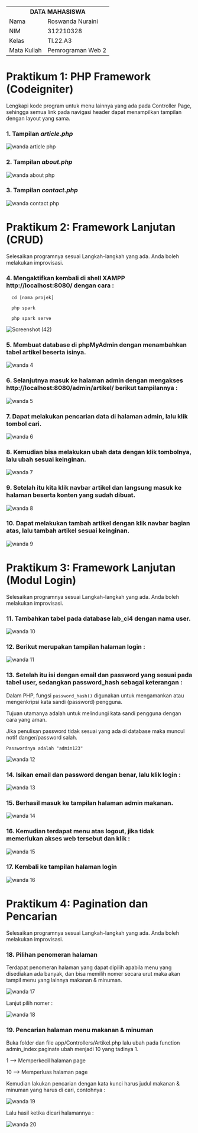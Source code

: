 <table>
  <tr>
    <th colspan="2">DATA MAHASISWA</th>
  </tr>
  <tr>
    <td>Nama</td>
    <td>Roswanda Nuraini</td>
  </tr>
  <tr>
    <td>NIM</td>
    <td>312210328</td>
  </tr>
  <tr>
    <td>Kelas</td>
    <td>TI.22.A3</td>
  </tr>
  <tr>
    <td>Mata Kuliah</td>
    <td>Pemrograman Web 2</td>
  </tr>
</table>

# Praktikum 1: PHP Framework (Codeigniter)

Lengkapi kode program untuk menu lainnya yang ada pada Controller Page, sehingga semua link pada navigasi header dapat menampilkan tampilan dengan layout yang sama.

### 1. Tampilan <i>article.php</i>

![wanda article php](https://github.com/roswanda11/lab7web-php-ci/assets/115516632/bc870d0b-4209-4150-b012-e68685dd2e1d)

### 2. Tampilan <i>about.php</i>

![wanda about php](https://github.com/roswanda11/lab7web-php-ci/assets/115516632/68310462-7e1f-4694-bf75-6e5b7116de23)

### 3. Tampilan <i>contact.php</i>

![wanda contact php](https://github.com/roswanda11/lab7web-php-ci/assets/115516632/48e8ba8e-3588-4c09-a06d-2a0946ebcc7d)

# Praktikum 2: Framework Lanjutan (CRUD)

Selesaikan programnya sesuai Langkah-langkah yang ada. Anda boleh melakukan improvisasi.

### 4. Mengaktifkan kembali di shell XAMPP http://localhost:8080/ dengan cara :

      cd [nama projek]
      
      php spark
      
      php spark serve

![Screenshot (42)](https://github.com/roswanda11/lab7web-php-ci/assets/115516632/a5abfbec-0fe4-47b6-8284-34e043cd749a)

### 5. Membuat database di phpMyAdmin dengan menambahkan tabel artikel beserta isinya.

![wanda 4](https://github.com/roswanda11/lab7web-php-ci/assets/115516632/8c0c2e52-a079-4400-bfb7-027517e0fb78)

### 6. Selanjutnya masuk ke halaman admin dengan mengakses http://localhost:8080/admin/artikel/ berikut tampilannya :

![wanda 5](https://github.com/roswanda11/lab7web-php-ci/assets/115516632/8fa05a3e-da69-4b3a-ad6c-493f6a530720)

### 7. Dapat melakukan pencarian data di halaman admin, lalu klik tombol cari.

![wanda 6](https://github.com/roswanda11/lab7web-php-ci/assets/115516632/5085ec47-7ae2-497a-800a-c33ec19a1385)

### 8. Kemudian bisa melakukan ubah data dengan klik tombolnya, lalu ubah sesuai keinginan.

![wanda 7](https://github.com/roswanda11/lab7web-php-ci/assets/115516632/08acc198-906e-4eb7-a8cd-6f2d2365110e)

### 9. Setelah itu kita klik navbar artikel dan langsung masuk ke halaman beserta konten yang sudah dibuat.

![wanda 8](https://github.com/roswanda11/lab7web-php-ci/assets/115516632/68fbd095-4bc4-4c8a-a821-0e5490054210)

### 10. Dapat melakukan tambah artikel dengan klik navbar bagian atas, lalu tambah artikel sesuai keinginan.

![wanda 9](https://github.com/roswanda11/lab7web-php-ci/assets/115516632/ef542059-a864-4872-ae79-6048d6c55008)

# Praktikum 3: Framework Lanjutan (Modul Login)

Selesaikan programnya sesuai Langkah-langkah yang ada. Anda boleh melakukan improvisasi.

### 11. Tambahkan tabel pada database lab_ci4 dengan nama user.

![wanda 10](https://github.com/roswanda11/lab7web-php-ci/assets/115516632/0540d5bd-a96a-49d1-b89f-9f30940d84e1)

### 12. Berikut merupakan tampilan halaman login :

![wanda 11](https://github.com/roswanda11/lab7web-php-ci/assets/115516632/10913446-be38-418b-8270-7f0cc16fa81a)

### 13. Setelah itu isi dengan email dan password yang sesuai pada tabel user, sedangkan password_hash sebagai keterangan :

Dalam PHP, fungsi ```password_hash()``` digunakan untuk mengamankan atau mengenkripsi kata sandi (password) pengguna.

Tujuan utamanya adalah untuk melindungi kata sandi pengguna dengan cara yang aman.

Jika penulisan password tidak sesuai yang ada di database maka muncul notif danger/password salah.

```Passwordnya adalah "admin123"```

![wanda 12](https://github.com/roswanda11/lab7web-php-ci/assets/115516632/8fd1d130-7b96-4983-b71b-7b4db582a989)

### 14. Isikan email dan password dengan benar, lalu klik login :

![wanda 13](https://github.com/roswanda11/lab7web-php-ci/assets/115516632/7d8f89d5-0f2a-431b-acdc-48af86788019)

### 15. Berhasil masuk ke tampilan halaman admin makanan.

![wanda 14](https://github.com/roswanda11/lab7web-php-ci/assets/115516632/9962d13c-d834-4704-9028-e679939c443e)

### 16. Kemudian terdapat menu atas logout, jika tidak memerlukan akses web tersebut dan klik :

![wanda 15](https://github.com/roswanda11/lab7web-php-ci/assets/115516632/60d5df8a-d71b-438b-8d50-17b91f1c0a41)

### 17. Kembali ke tampilan halaman login

![wanda 16](https://github.com/roswanda11/lab7web-php-ci/assets/115516632/cd278e6a-db42-43e6-8730-cc7f8c02b4a7)

# Praktikum 4: Pagination dan Pencarian

Selesaikan programnya sesuai Langkah-langkah yang ada. Anda boleh melakukan improvisasi.

### 18. Pilihan penomeran halaman

Terdapat penomeran halaman yang dapat dipilih apabila menu yang disediakan ada banyak, dan bisa memilih nomer secara urut maka akan tampil menu yang lainnya makanan & minuman.

![wanda 17](https://github.com/roswanda11/lab7web-php-ci/assets/115516632/845545fc-e367-4772-aab7-954f0dcb89c5)

Lanjut pilih nomer :

![wanda 18](https://github.com/roswanda11/lab7web-php-ci/assets/115516632/73c1e1ce-2cc7-4c64-b58c-b932adc93c28)

### 19. Pencarian halaman menu makanan & minuman

Buka folder dan file app/Controllers/Artikel.php lalu ubah pada function admin_index paginate ubah menjadi 10 yang tadinya 1.

1 --> Memperkecil halaman page

10 --> Memperluas halaman page

Kemudian lakukan pencarian dengan kata kunci harus judul makanan & minuman yang harus di cari, contohnya :

![wanda 19](https://github.com/roswanda11/lab7web-php-ci/assets/115516632/9b0c7ea7-3ab0-4fd5-96a6-4b5d17e188bf)

Lalu hasil ketika dicari halamannya :

![wanda 20](https://github.com/roswanda11/lab7web-php-ci/assets/115516632/f83bbb27-ae62-4ba5-b9a8-ff039c74165a)


















